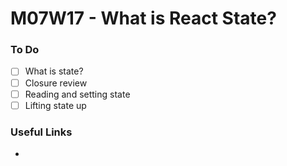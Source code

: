 # M07W17 - What is React State?

### To Do
- [ ] What is state?
- [ ] Closure review
- [ ] Reading and setting state
- [ ] Lifting state up

### Useful Links
* []()
